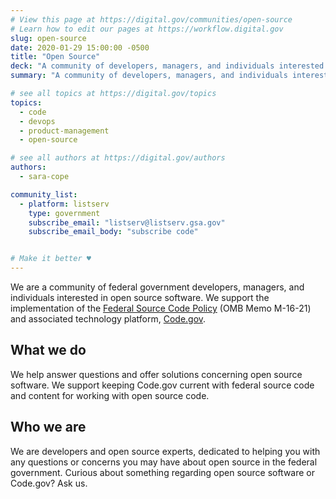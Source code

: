 ```yaml
---
# View this page at https://digital.gov/communities/open-source
# Learn how to edit our pages at https://workflow.digital.gov
slug: open-source
date: 2020-01-29 15:00:00 -0500
title: "Open Source"
deck: "A community of developers, managers, and individuals interested in open source software in the federal government."
summary: "A community of developers, managers, and individuals interested in open source software in the federal government."

# see all topics at https://digital.gov/topics
topics:
  - code
  - devops
  - product-management
  - open-source

# see all authors at https://digital.gov/authors
authors:
  - sara-cope

community_list:
  - platform: listserv
    type: government
    subscribe_email: "listserv@listserv.gsa.gov"
    subscribe_email_body: "subscribe code"


# Make it better ♥
---
```


We are a community of federal government developers, managers, and individuals interested in open source software. We support the implementation of the [Federal Source Code Policy](https://sourcecode.cio.gov/) (OMB Memo M-16-21) and associated technology platform, [Code.gov](https://code.gov/).

## What we do

We help answer questions and offer solutions concerning open source software. We support keeping Code.gov current with federal source code and content for working with open source code.

## Who we are

We are developers and open source experts, dedicated to helping you with any questions or concerns you may have about open source in the federal government. Curious about something regarding open source software or Code.gov? Ask us.
